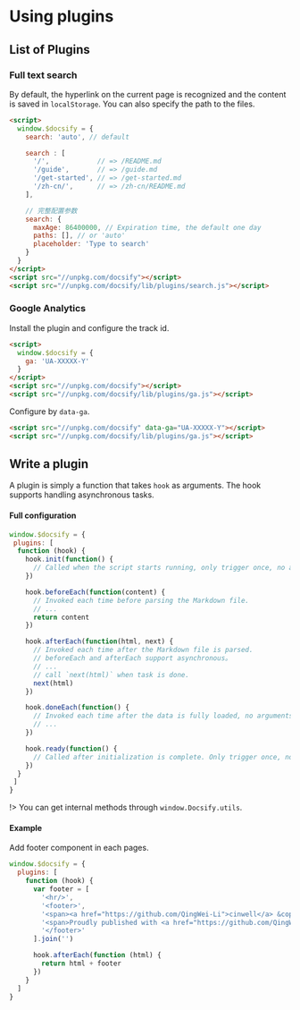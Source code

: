 # Using plugins

## List of Plugins

### Full text search

By default, the hyperlink on the current page is recognized and the content is saved in `localStorage`. You can also specify the path to the files.


```html
<script>
  window.$docsify = {
    search: 'auto', // default

    search : [
      '/',            // => /README.md
      '/guide',       // => /guide.md
      '/get-started', // => /get-started.md
      '/zh-cn/',      // => /zh-cn/README.md
    ],

    // 完整配置参数
    search: {
      maxAge: 86400000, // Expiration time, the default one day
      paths: [], // or 'auto'
      placeholder: 'Type to search'
    }
  }
</script>
<script src="//unpkg.com/docsify"></script>
<script src="//unpkg.com/docsify/lib/plugins/search.js"></script>
```


### Google Analytics

Install the plugin and configure the track id.

```html
<script>
  window.$docsify = {
    ga: 'UA-XXXXX-Y'
  }
</script>
<script src="//unpkg.com/docsify"></script>
<script src="//unpkg.com/docsify/lib/plugins/ga.js"></script>
```

Configure by `data-ga`.


```html
<script src="//unpkg.com/docsify" data-ga="UA-XXXXX-Y"></script>
<script src="//unpkg.com/docsify/lib/plugins/ga.js"></script>
```


## Write a plugin

A plugin is simply a function that takes `hook` as arguments.
The hook supports handling asynchronous tasks.

#### Full configuration

```js
window.$docsify = {
 plugins: [
  function (hook) {
    hook.init(function() {
      // Called when the script starts running, only trigger once, no arguments,
    })

    hook.beforeEach(function(content) {
      // Invoked each time before parsing the Markdown file.
      // ...
      return content
    })

    hook.afterEach(function(html, next) {
      // Invoked each time after the Markdown file is parsed.
      // beforeEach and afterEach support asynchronous。
      // ...
      // call `next(html)` when task is done.
      next(html)
    })

    hook.doneEach(function() {
      // Invoked each time after the data is fully loaded, no arguments,
      // ...
    })

    hook.ready(function() {
      // Called after initialization is complete. Only trigger once, no arguments.
    })
  }
 ]
}
```

!> You can get internal methods through `window.Docsify.utils`.

#### Example

Add footer component in each pages.

```js
window.$docsify = {
  plugins: [
    function (hook) {
      var footer = [
        '<hr/>',
        '<footer>',
        '<span><a href="https://github.com/QingWei-Li">cinwell</a> &copy;2017.</span>',
        '<span>Proudly published with <a href="https://github.com/QingWei-Li/docsify" target="_blank">docsify</a>.</span>',
        '</footer>'
      ].join('')

      hook.afterEach(function (html) {
        return html + footer
      })
    }
  ]
}
```
